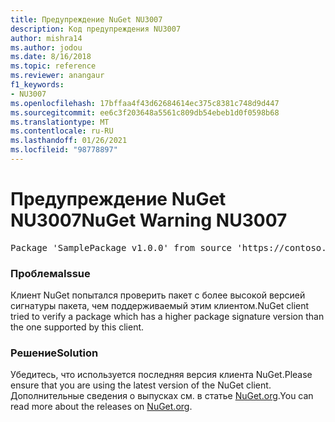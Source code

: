 ```yaml
---
title: Предупреждение NuGet NU3007
description: Код предупреждения NU3007
author: mishra14
ms.author: jodou
ms.date: 8/16/2018
ms.topic: reference
ms.reviewer: anangaur
f1_keywords:
- NU3007
ms.openlocfilehash: 17bffaa4f43d62684614ec375c8381c748d9d447
ms.sourcegitcommit: ee6c3f203648a5561c809db54ebeb1d0f0598b68
ms.translationtype: MT
ms.contentlocale: ru-RU
ms.lasthandoff: 01/26/2021
ms.locfileid: "98778897"
---
```

# <a name="nuget-warning-nu3007"></a><span data-ttu-id="d3ba7-103">Предупреждение NuGet NU3007</span><span class="sxs-lookup"><span data-stu-id="d3ba7-103">NuGet Warning NU3007</span></span>

<pre>Package 'SamplePackage v1.0.0' from source 'https://contoso.com/index.json': The package signature format version is not supported. Updating your client may solve this problem.</pre>

### <a name="issue"></a><span data-ttu-id="d3ba7-104">Проблема</span><span class="sxs-lookup"><span data-stu-id="d3ba7-104">Issue</span></span>

<span data-ttu-id="d3ba7-105">Клиент NuGet попытался проверить пакет с более высокой версией сигнатуры пакета, чем поддерживаемый этим клиентом.</span><span class="sxs-lookup"><span data-stu-id="d3ba7-105">NuGet client tried to verify a package which has a higher package signature version than the one supported by this client.</span></span>


### <a name="solution"></a><span data-ttu-id="d3ba7-106">Решение</span><span class="sxs-lookup"><span data-stu-id="d3ba7-106">Solution</span></span>

<span data-ttu-id="d3ba7-107">Убедитесь, что используется последняя версия клиента NuGet.</span><span class="sxs-lookup"><span data-stu-id="d3ba7-107">Please ensure that you are using the latest version of the NuGet client.</span></span> <span data-ttu-id="d3ba7-108">Дополнительные сведения о выпусках см. в статье [NuGet.org](https://www.nuget.org/downloads).</span><span class="sxs-lookup"><span data-stu-id="d3ba7-108">You can read more about the releases on [NuGet.org](https://www.nuget.org/downloads).</span></span>


